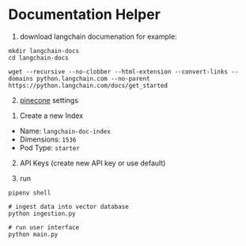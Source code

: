# Documentation Helper

1. download langchain documenation for example:
```shell
mkdir langchain-docs
cd langchain-docs

wget --recursive --no-clobber --html-extension --convert-links --domains python.langchain.com --no-parent https://python.langchain.com/docs/get_started
```

2. [pinecone](https://www.pinecone.io/) settings
1) Create a new Index
  - Name: `langchain-doc-index`
  - Dimensions: `1536`
  - Pod Type: `starter`
2) API Keys (create new API key or use default)

3. run
```
pipenv shell

# ingest data into vector database
python ingestion.py

# run user interface
python main.py
```